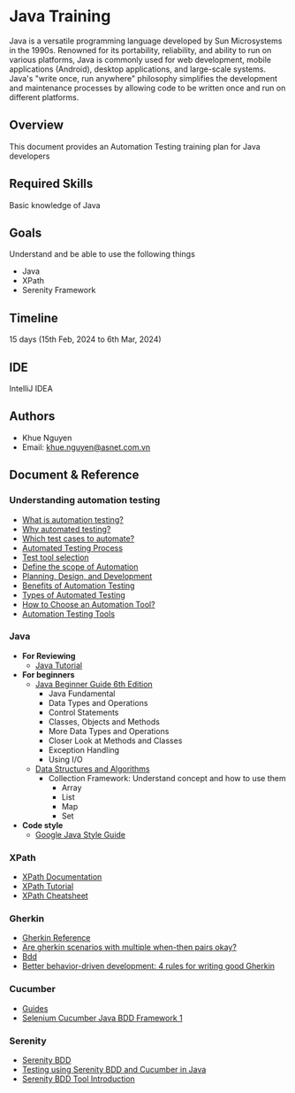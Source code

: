 # Java Training

Java is a versatile programming language developed by Sun Microsystems in the 1990s. Renowned for its portability, reliability, and ability to run on various platforms, Java is commonly used for web development, mobile applications (Android), desktop applications, and large-scale systems. Java's "write once, run anywhere" philosophy simplifies the development and maintenance processes by allowing code to be written once and run on different platforms.

## Overview

This document provides an Automation Testing training plan for Java developers

## Required Skills

Basic knowledge of Java

## Goals

Understand and be able to use the following things
- Java
- XPath
- Serenity Framework

## Timeline
15 days (15th Feb, 2024 to 6th Mar, 2024)

## IDE

IntelliJ IDEA

## Authors

- Khue Nguyen
- Email: [khue.nguyen@asnet.com.vn](khue.nguyen@asnet.com.vn)

## Document & Reference

### Understanding automation testing

- [What is automation testing?](https://www.guru99.com/automation-testing.html#what-is-automation-testing)
- [Why automated testing?](https://www.guru99.com/automation-testing.html#why-automated-testing)
- [Which test cases to automate?](https://www.guru99.com/automation-testing.html#which-test-cases-to-automate)
- [Automated Testing Process](https://www.guru99.com/automation-testing.html#automated-testing-process)
- [Test tool selection](https://www.guru99.com/automation-testing.html#test-tool-selection)
- [Define the scope of Automation](https://www.guru99.com/automation-testing.html#define-the-scope-of-automation)
- [Planning, Design, and Development](https://www.guru99.com/automation-testing.html#planning-design-and-development)
- [Benefits of Automation Testing](https://www.guru99.com/automation-testing.html#benefits-of-automation-testing)
- [Types of Automated Testing](https://www.guru99.com/automation-testing.html#types-of-automated-testing)
- [How to Choose an Automation Tool?](https://www.guru99.com/automation-testing.html#how-to-choose-an-automation-tool)
- [Automation Testing Tools](https://www.guru99.com/automation-testing.html#automation-testing-tools)

### Java

- **For Reviewing**
    - [Java Tutorial](https://www.tutorialspoint.com/java/index.htm)
- **For beginners**
    - [Java Beginner Guide 6th Edition](https://drive.google.com/a/asnet.com.vn/file/d/0B8YPA45HJVfuQTFPQjY0ekNIT1k/view?usp=sharing)
        - Java Fundamental
        - Data Types and Operations
        - Control Statements
        - Classes, Objects and Methods
        - More Data Types and Operations
        - Closer Look at Methods and Classes
        - Exception Handling
        - Using I/O
    - [Data Structures and Algorithms](https://drive.google.com/open?id=0B0OoAQGdERmrLU5OdUdOenVkNUE)
        - Collection Framework: Understand concept and how to use them
            - Array
            - List
            - Map
            - Set
- **Code style**
    - [Google Java Style Guide](https://google.github.io/styleguide/javaguide.html)

### XPath

- [XPath Documentation](https://developer.mozilla.org/en-US/docs/Web/XPath)
- [XPath Tutorial](https://www.w3schools.com/xml/xpath_intro.asp)
- [XPath Cheatsheet](https://devhints.io/xpath)

### Gherkin

- [Gherkin Reference](https://cucumber.io/docs/gherkin/reference/)
- [Are gherkin scenarios with multiple when-then pairs okay?](https://automationpanda.com/2018/02/03/are-gherkin-scenarios-with-multiple-when-then-pairs-okay/)
- [Bdd](https://automationpanda.com/bdd/)
- [Better behavior-driven development: 4 rules for writing good Gherkin](https://techbeacon.com/app-dev-testing/better-behavior-driven-development-4-rules-writing-good-gherkin)

### Cucumber

- [Guides](https://cucumber.io/docs/guides/)
- [Selenium Cucumber Java BDD Framework 1](https://www.youtube.com/watch?v=4e9vhX7ZuCw&list=PLhW3qG5bs-L_mFHirOLEYJ7X2rIXu8SR2)

### Serenity

- [Serenity BDD](https://serenity-bdd.info/)
- [Testing using Serenity BDD and Cucumber in Java](https://docs.getxray.app/display/XRAY/Testing+using+Serenity+BDD+and+Cucumber+in+Java)
- [Serenity BDD Tool Introduction](https://www.youtube.com/watch?v=eZeXZiY3pp4&list=PLFGoYjJG_fqp9BaKRnU26eJqD8zFSCAPd)
